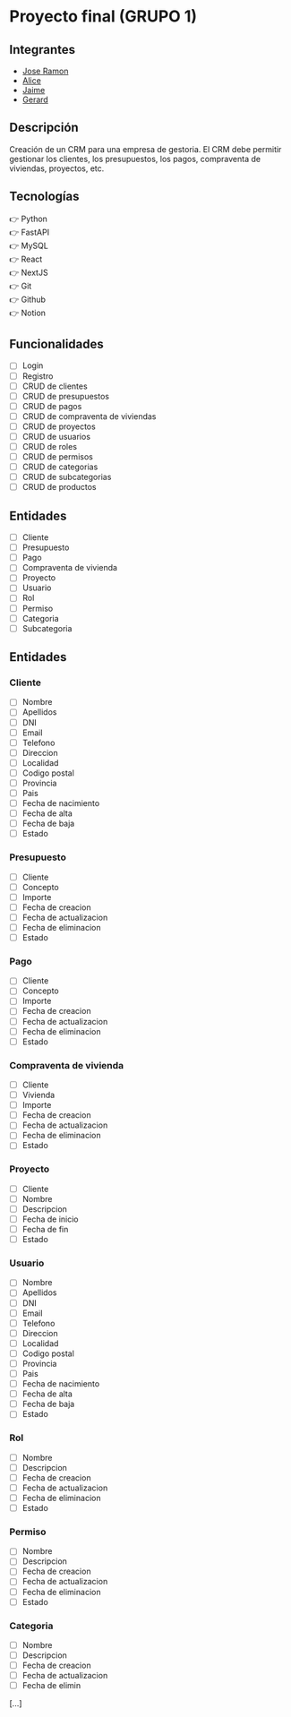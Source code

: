 # Proyecto final (GRUPO 1)

## Integrantes

- [Jose Ramon](https://github.com/joseAbaldea)
- [Alice](https://github.com/w0nd3rl4nd)
- [Jaime](https://github.com/soviet07)
- [Gerard](https://github.com/gescoma)

## Descripción

Creación de un CRM para una empresa de gestoria. El CRM debe permitir gestionar los clientes, los presupuestos, los pagos, compraventa de viviendas, proyectos, etc.

## Tecnologías

:point_right: Python  
:point_right: FastAPI  
:point_right: MySQL  
:point_right: React  
:point_right: NextJS  
:point_right: Git  
:point_right: Github  
:point_right: Notion

## Funcionalidades

- [ ] Login
- [ ] Registro
- [ ] CRUD de clientes
- [ ] CRUD de presupuestos
- [ ] CRUD de pagos
- [ ] CRUD de compraventa de viviendas
- [ ] CRUD de proyectos
- [ ] CRUD de usuarios
- [ ] CRUD de roles
- [ ] CRUD de permisos
- [ ] CRUD de categorias
- [ ] CRUD de subcategorias
- [ ] CRUD de productos

## Entidades

- [ ] Cliente
- [ ] Presupuesto
- [ ] Pago
- [ ] Compraventa de vivienda
- [ ] Proyecto
- [ ] Usuario
- [ ] Rol
- [ ] Permiso
- [ ] Categoria
- [ ] Subcategoria

## Entidades

### Cliente

- [ ] Nombre
- [ ] Apellidos
- [ ] DNI
- [ ] Email
- [ ] Telefono
- [ ] Direccion
- [ ] Localidad
- [ ] Codigo postal
- [ ] Provincia
- [ ] Pais
- [ ] Fecha de nacimiento
- [ ] Fecha de alta
- [ ] Fecha de baja
- [ ] Estado

### Presupuesto

- [ ] Cliente
- [ ] Concepto
- [ ] Importe
- [ ] Fecha de creacion
- [ ] Fecha de actualizacion
- [ ] Fecha de eliminacion
- [ ] Estado

### Pago

- [ ] Cliente
- [ ] Concepto
- [ ] Importe
- [ ] Fecha de creacion
- [ ] Fecha de actualizacion
- [ ] Fecha de eliminacion
- [ ] Estado

### Compraventa de vivienda

- [ ] Cliente
- [ ] Vivienda
- [ ] Importe
- [ ] Fecha de creacion
- [ ] Fecha de actualizacion
- [ ] Fecha de eliminacion
- [ ] Estado

### Proyecto

- [ ] Cliente
- [ ] Nombre
- [ ] Descripcion
- [ ] Fecha de inicio
- [ ] Fecha de fin
- [ ] Estado

### Usuario

- [ ] Nombre
- [ ] Apellidos
- [ ] DNI
- [ ] Email
- [ ] Telefono
- [ ] Direccion
- [ ] Localidad
- [ ] Codigo postal
- [ ] Provincia
- [ ] Pais
- [ ] Fecha de nacimiento
- [ ] Fecha de alta
- [ ] Fecha de baja
- [ ] Estado

### Rol

- [ ] Nombre
- [ ] Descripcion
- [ ] Fecha de creacion
- [ ] Fecha de actualizacion
- [ ] Fecha de eliminacion
- [ ] Estado

### Permiso

- [ ] Nombre
- [ ] Descripcion
- [ ] Fecha de creacion
- [ ] Fecha de actualizacion
- [ ] Fecha de eliminacion
- [ ] Estado

### Categoria

- [ ] Nombre
- [ ] Descripcion
- [ ] Fecha de creacion
- [ ] Fecha de actualizacion
- [ ] Fecha de elimin

[...]
